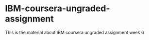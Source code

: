# IBM-coursera-ungraded-assignment
This is the material about IBM coursera ungraded assignment week 6
